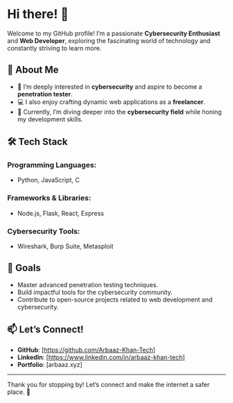 # Hi there! 👋  

Welcome to my GitHub profile! I’m a passionate **Cybersecurity Enthusiast** and **Web Developer**, exploring the fascinating world of technology and constantly striving to learn more.  

## 🚀 About Me  
- 🔐 I’m deeply interested in **cybersecurity** and aspire to become a **penetration tester**.  
- 💻 I also enjoy crafting dynamic web applications as a **freelancer**.  
- 🌱 Currently, I’m diving deeper into the **cybersecurity field** while honing my development skills.  

## 🛠️ Tech Stack  
### Programming Languages:  
- Python, JavaScript, C  

### Frameworks & Libraries:  
- Node.js, Flask, React, Express  

### Cybersecurity Tools:  
- Wireshark, Burp Suite, Metasploit  

## 🎯 Goals  
- Master advanced penetration testing techniques.  
- Build impactful tools for the cybersecurity community.  
- Contribute to open-source projects related to web development and cybersecurity.  

## 📫 Let’s Connect!  
- **GitHub**: [https://github.com/Arbaaz-Khan-Tech]  
- **LinkedIn**: [https://www.linkedin.com/in/arbaaz-khan-tech]
- **Portfolio**: [arbaaz.xyz]  

---

Thank you for stopping by! Let’s connect and make the internet a safer place. 🚀
